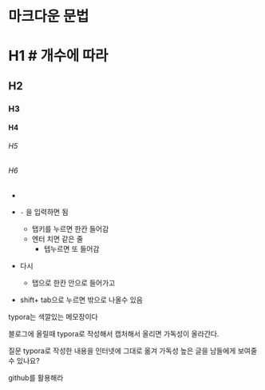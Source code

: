 # 마크다운 문법



# H1 # 개수에 따라

## H2

### H3

#### H4

###### H5

###### H6

- 

- `-` 을 입력하면 됨
  - 탭키를 누르면 한칸 들어감
  - 엔터 치면 같은 줄
    - 텝누르면 또 들어감

- 다시
  - 탭으로 한칸 안으로 들어가고
- shift+ tab으로 누르면 밖으로 나올수 있음

typora는 색깔있는 메모장이다

블로그에 올릴때 typora로 작성해서 캡처해서 올리면 가독성이 올라간다.

질문 typora로 작성한 내용을 인터넷에 그대로 옮겨 가독성 높은 글을 남들에게 보여줄 수 있나요?

github를 활용해라

